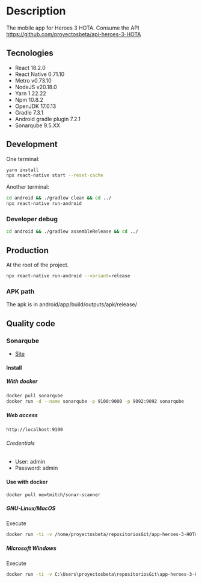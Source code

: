 # Description

The mobile app for Heroes 3 HOTA.
Consume the API https://github.com/proyectosbeta/api-heroes-3-HOTA

## Tecnologies

- React 18.2.0
- React Native 0.71.10
- Metro v0.73.10
- NodeJS v20.18.0
- Yarn 1.22.22
- Npm 10.8.2
- OpenJDK 17.0.13
- Gradle 7.3.1
- Android gradle plugin 7.2.1
- Sonarqube 9.5.XX

## Development

One terminal:

```bash
yarn install
npx react-native start --reset-cache
```

Another terminal:

```bash
cd android && ./gradlew clean && cd ../
npx react-native run-android
```

### Developer debug

```bash
cd android && ./gradlew assembleRelease && cd ../
```

## Production

At the root of the project.

```bash
npx react-native run-android --variant=release
```

### APK path

The apk is in android/app/build/outputs/apk/release/

## Quality code

### Sonarqube

- [Site](https://www.sonarqube.org/)

#### Install

##### With docker

```bash
docker pull sonarqube
docker run -d --name sonarqube -p 9100:9000 -p 9092:9092 sonarqube
```

##### Web access

```
http://localhost:9100
```

###### Credentials

- User: admin
- Password: admin

#### Use with docker

```bash
docker pull newtmitch/sonar-scanner

```

##### GNU-Linux/MacOS

Execute

```bash
docker run -ti -v /home/proyectosbeta/repositoriosGit/app-heroes-3-HOTA:/usr/src --link sonarqube newtmitch/sonar-scanner
```

##### Microsoft Windows

Execute

```bash
docker run -ti -v C:\Users\proyectosbeta\repositoriosGit\app-heroes-3-HOTA:/usr/src --link sonarqube newtmitch/sonar-scanner
```
